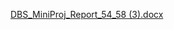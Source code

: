 [DBS_MiniProj_Report_54_58 (3).docx](https://github.com/JaiShyamShah/DBS_Project_Medical/files/15142845/DBS_MiniProj_Report_54_58.3.docx)
